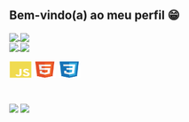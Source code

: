 ## Bem-vindo(a) ao meu perfil 😁

 <div>
   <a href="https://github.com/Anny-C-D-Becalhi">
   <img height="180em" align="center"  src="https://github-readme-stats.vercel.app/api?username=Anny-C-D-Becalhi&show_icons=true&theme=radical&include_all_commits=true&count_private=true"/>
   <img height="180em" align="center"  src="https://github-readme-stats.vercel.app/api/top-langs/?username=Anny-C-D-Becalhi&layout=compact&langs_count=6&theme=radical"/>
</div>

<a href="https://github.com/Anny-C-D-Becalhi">
  <img height=200 align="center" src="https://github-readme-stats.vercel.app/api?username=Anny-C-D-Becalhi&show_icons=true&theme=radical&include_all_commits=true&count_private=true"/>
</a>
<a href="https://github.com/Anny-C-D-Becalhi/convoychat">
  <img height=200 align="center" src="https://github-readme-stats.vercel.app/api/top-langs?username=Anny-C-D-Becalhi&layout=compact&langs_count=8&card_width=320&theme=radical" />
</a>
    
<div style="display: inline_block"><br>
  <img align="center" alt="Js" height="30" width="40" src="https://raw.githubusercontent.com/devicons/devicon/master/icons/javascript/javascript-plain.svg">
  <img align="center" alt="HTML" height="30" width="40" src="https://raw.githubusercontent.com/devicons/devicon/master/icons/html5/html5-original.svg">
  <img align="center" alt="CSS" height="30" width="40" src="https://raw.githubusercontent.com/devicons/devicon/master/icons/css3/css3-original.svg">
</div>
 
<br>

##

<div> 
  <a href = "mailto:annycdbecalhi@gmail.com"><img src="https://img.shields.io/badge/-Gmail-%23333?style=for-the-badge&logo=gmail&logoColor=white" target="_blank"></a>
  <a href="https://www.linkedin.com/in/anny-c-d-becalhi-2913662b2/" target="_blank"><img src="https://img.shields.io/badge/-LinkedIn-%230077B5?style=for-the-badge&logo=linkedin&logoColor=white" target="_blank"></a>
</div>
